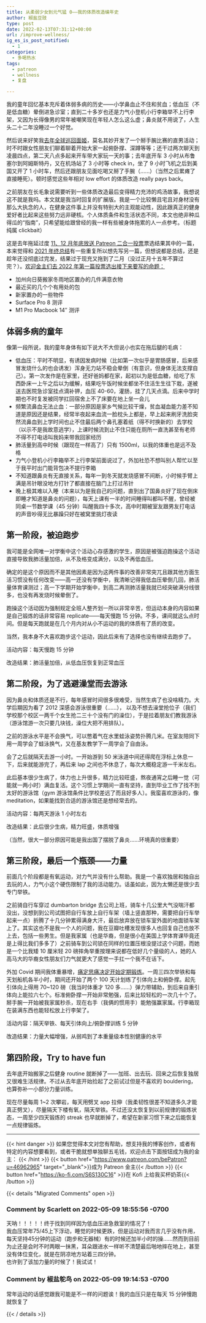 ```yaml
---
title: 从柔弱少女到元气猛 0——我的体质改造编年史
author: 椒盐豆豉
type: post
date: 2022-02-13T07:31:12+00:00
url: /improve-wellness/
ig_es_is_post_notified:
  - 1
categories:
  - 多喝热水
tags:
  - patreon
  - wellness
  - 复盘

---
```


我的童年回忆基本充斥着体弱多病的历史——小学鼻血止不住和贫血；低血压（不是低血糖）晕倒进急诊室；直到二十多岁也还是力气小登机小行李箱举不上行李架，又因为长得像男的常年被嘲笑现在年轻人怎么这么虚；鼻炎就不用说了，人生头二十二年没睡过一个好觉。

然后说来好笑我[去年全球巡回面姬](../2021-meetups-recap/)，莫名其妙开发了一个掰手腕比赛的直男活动；时不时跟女性朋友们聊着聊着开始大家一起俯卧撑、深蹲等等；还干过两次聊天到凌晨四点，第二天八点多起来开车带大家玩一天的事；去年底开车 3 小时从布鲁塞尔到阿姆斯特丹，又在机场站了 3 小时等 check in，坐了 9 小时飞机之后到美国又开了 1 小时车，然后还跟朋友见面吃喝又掰了手腕（……）（当然之后累瘫了直接睡死）。顿时感觉这些年相对 low effort 的体质改造 really pays back。

之前朋友在长毛象说需要听到一些体质改造最后变得精力充沛的鸡汤故事，我想说这不就是我吗。本文就是我当时回复的扩展版。我是一个比较懒且宅且对身材没有那么大执念的人，在健身这件事上并没有特别大的主观能动性，因此跟真正的健身爱好者比起来这些努力远非硬核。个人体质条件和生活状态不同，本文也绝非种瓜得瓜的“指南”，只希望能给跟曾经的我一样有些被身体拖累的人一点参考。（标题纯属 clickbait）

这是去年拖延过度 [11、12 月年底放送 Patreon 二合一投票](https://www.patreon.com/posts/60472850)票选结果其中的一篇，本来觉得和 [2021 年终总结](../2021-the-best-year-in-my-life-till-now/)有一些重复所以想先写另一篇，但想说都是总结，还是趁年还没彻底过完发，结果过于现充又拖到了二月（没过正月十五年不算过完？）。[欢迎金主们去 2022 年第一篇投票选出接下来要写的命题：](https://www.patreon.com/posts/62186903)

- 加州向日葵搬家冬雨地区置办的几件满意衣物
- 最近买的几个个有用处的包
- 新家置办的一些物件
- Surface Pro 8 测评
- M1 Pro Macbook 14″ 测评

## **体弱多病的童年**

像第一段所说，我的童年身体有如下说大不大但说小也实在拖后腿的毛病：

- 低血压：平时不明显，有诱因发病时候（比如第一次似乎是胃肠感冒，后来感冒发烧什么的也会诱发）浑身无力站不稳会晕倒（有意识，但身体无法支撑自己）。第一次发作是在家里，还好爸妈都在家，起初以为是低血糖，给吃了东西卧床一上午之后以为缓解，结果吃午饭时候坐都坐不住活生生往下栽，遂被送去医院急诊室挂点滴补钾，血压 40-60，灌肠，挂了几天点滴。后来中学时期也不时复发被同学扛回宿舍上不了床要在地上坐一会儿
- 频繁流鼻血无法止血：一部分原因是家乡气候比较干燥，贫血凝血能力差不知道是原因还是结果，经常半夜起来血流一脸枕头上都是，早上起来刷牙洗脸突然流鼻血到上学时间也止不住最后两个鼻孔塞着纸（得不时换新的）去学校（以示不是我故意逃学），上课时候流到止不住只能在厕所一直洗甚至有老师不得不打电话叫我妈来带我回家经历
- 肺活量到高中时候（跟现在一样高了）只有 1500ml，以我的体重也是远不及格
- 力气小登机小行李箱举不上行李架前面说过了，外加社恐不想叫别人帮忙以至于我平时出门能背包决不提行李箱
- 不知道跟鼻炎有无直接关系，每年一到冬天就发烧感冒不间断，小时候手臂上满是吊针眼没地方打针了都直接在脑门上打过吊针
- 晚上极其难以入睡（本来以为是我自己的问题，直到出了国鼻炎好了现在倒床即睡才知道是鼻炎的问题），每天上课有一半的时间睡得叫都叫不醒，曾经被同桌一节数学课（45 分钟）叫醒我四十多次，高中时期被室友跟男友打电话的声音吵得无比暴躁只好在被窝里挑灯夜读

## **第一阶段，被迫跑步**

我可能是全网唯一对学衡中这个活动心存感激的学生，原因是被强迫跑操这个活动直接导致我肺活量加倍，从不及格变成满分，以及不再低血压。

确定的是这个原因而不是其他因素是因为这两件事的改善非常突兀且跟其他方面生活习惯没有任何改变——高一还没有学衡中，我清晰记得我低血压晕倒几回，肺活量体育课测过；高一下学期开始学衡中，到高二再测肺活量我就已经突破满分线很多，也没有再发烧时候晕倒了。

跑操这个活动因为强制规定全班人整齐划一所以非常辛苦，但运动本身的内容如果是自己锻炼的话非常容易 replicate——每天慢跑 15 分钟。不多，课间就这么点时间。但是每天跑就是在几个月内对从小不运动的我的体质有了质的改变。

当然，我本身不大喜欢跑步这个运动，因此后来有了选择也没有继续去跑步了。

活动内容：每天慢跑 15 分钟

改造结果：肺活量加倍，从低血压恢复到正常血压

## **第二阶段，为了逃避澡堂而去游泳**

因为鼻炎和体质还是不行，每年感冒时间很多很难受，当然生病了也没啥精力。大学后期因为看了 2012 深感会游泳很重要（……）， 以及不想去澡堂抢位子（我们学校那个校区一两千个女生抢二三十个没有门的澡位），于是拉着朋友们教我游泳（游泳馆游一次只要几块钱，澡位大把不用排队）。

之前的游泳水平是不会换气，可以憋着气在水里蛙泳姿势扑腾几米。在室友陪同下用一周学会了蛙泳换气，又在基友教学下一周学会了自由泳。

会了之后就隔天去游一小时。一开始游到 50 米泳道中间还得爬在浮标上休息一下，后来就能游完了，再后来 lap 之间也不休息了，每次大概稳定游一千米左右。

此后基本很少生病了，体力也上升很多，精力比较旺盛，熬夜通宵之后睡一觉（可能就一两小时）满血复活。这个习惯上学期间一直有坚持，直到毕业工作了找不到太好的游泳馆（gym 游泳馆条件比学校差远了而且好多人）。我蛮喜欢游泳的，像 meditation，如果能找到合适的游泳馆还是想经常去的。

活动内容：每两天游泳 1 小时左右

改造结果：此后很少生病，精力旺盛，体质增强

（当然，很大一部分原因可能是我出国了摆脱了鼻炎……环境真的很重要）

## **第三阶段，最后一个瓶颈——力量**

前面几个阶段都是有氧运动，对力气并没有什么帮助。我是一个喜欢独居和独自出去玩的人，力气小这个硬伤限制了我的活动能力。话虽如此，因为太懒还是很少去专门举铁。

之前骑自行车穿过 dumbarton bridge 去公司上班，骑车十几公里大气没喘汗都没出，没想到到公司试图把自行车放上自行车架（墙上竖直那种，需要把自行车举起来一点）折腾了十几分钟累得满身大汗，最后放弃放在锁车室外面的地面锁车架上了。其实这也不是我一个人的问题，我在豆瓣吐槽发现很多人也回复自己也放不上去，包括一些男生。但是我家属（也是华裔，但是很小在美国上学体育课毕竟还是上得比我们多多了）之前骑车到公司锁在同样的位置压根没提过这个问题，而她是一个比我矮 10 厘米轻 20 磅摔角举重按理来说都在低好几个量级的人，她的人高马大的华裔女性朋友们力气就更大了感觉一手扛一个我不在话下。

外加 Covid 期间我体重暴增，[痛定思痛决定开始定期锻炼](../3-healthy-routines/)。一周三四次举铁和每天划船机各半小时，期间还开始了两个 100 天计划练了引体向上和俯卧撑。起先引体向上得用 70~120 磅（我当时体重才 120 多……）弹力带辅助，到后来自重引体向上能拉六七个。标准俯卧撑一开始非常勉强，后来比较轻松的一次几十个了。掰手腕一开始被我家属秒杀，现在右手（我俩的惯用手）能勉强赢家属。行李箱现在装满东西也能轻松放上行李架了。

活动内容：隔天举铁、每天引体向上/俯卧撑训练 5 分钟

改造结果：力量大幅增强，从弱鸡到了本重量级本性别健康的水平

## **第四阶段，Try to have fun**

去年底开始搬家之后健身 routine 就断掉了——加班、出去玩、回来之后恢复独居又很难生活规律。不过从去年底开始捡起了之前试过但是不喜欢的 bouldering，也算弥补一小部分力量训练。

现在尽量每周 1~2 次攀岩，每天用劈叉 app 拉伸（我柔韧性很差不知道多久才能真正劈叉），尽量隔天下楼有氧，隔天举铁。不过还没太恢复到以前规律的锻炼状态，一周至少四天锻炼的 streak 也早就断掉了，希望在新家习惯下来之后能恢复一点规律锻炼。

---
{{< hint danger >}}
如果您觉得本文对您有帮助，想支持我的博客创作，或者有特定的内容想要看到，或者干脆就想单独聊五毛钱，欢迎点击下面按钮成为我的金主：
{{< /hint >}}
{{< button href="https://www.patreon.com/bePatron?u=46962965" target="_blank">}}成为 Patreon 金主{{< /button >}}
{{< button href="https://ko-fi.com/S6S130C16" >}}在 Kofi 上给我买杯奶茶{{< /button >}}

{{< details "Migrated Comments" open >}}

### Comment by Scarlett on 2022-05-09 18:55:56 -0700
天呐！！！！！终于找到同样因为低血压进急救室的情况了！  
我血压常年75/45上下浮动，睡觉的时候更跌，但是运动对我而言几乎没有作用，每天坚持45分钟的运动（跑步和无器械）有的时候还加半小时的操……然而到目前为止还是会时不时两眼一抹黑，耳朵跟进水一样听不清楚最后啪地摔在地上，甚至没有体位变化，就是在阴凉地方站着三四分钟。  
也许到了该加力量的时候了！我试试！

### Comment by 椒盐鸵鸟 on 2022-05-09 19:14:53 -0700
常年运动的话感觉跟我可能是不一样的问题诶！我的血压只是在每天 15 分钟慢跑就恢复了

{{< / details >}}